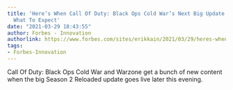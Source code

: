```yaml
---
title: 'Here’s When Call Of Duty: Black Ops Cold War’s Next Big Update Goes Live And
  What To Expect'
date: "2021-03-29 18:43:55"
author: Forbes - Innovation
authorlink: https://www.forbes.com/sites/erikkain/2021/03/29/heres-when-call-of-duty-black-ops-cold-wars-next-big-update-goes-live-and-what-to-expect/
tags:
- Forbes-Innovation
---
```

Call Of Duty: Black Ops Cold War and Warzone get a bunch of new content when the big Season 2 Reloaded update goes live later this evening.